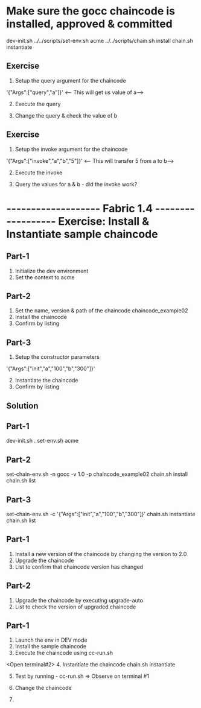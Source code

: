 
# Make sure the gocc chaincode is installed, approved & committed
dev-init.sh
../../scripts/set-env.sh  acme
../../scripts/chain.sh install
chain.sh instantiate

Exercise
--------
1. Setup the query argument for the chaincode

'{"Args":["query","a"]}'  <-- This will get us value of a-->

2. Execute the query

3. Change the query & check the value of b

Exercise
------
1. Setup the invoke argument for the chaincode

'{"Args":["invoke","a","b","5"]}'      <-- This will transfer 5 from a to b-->

2. Execute the invoke

3. Query the values for a & b - did the invoke work?






------------------- Fabric 1.4 ------------------
Exercise: Install & Instantiate sample chaincode
=========
Part-1
------
1. Initialize the dev environment
2. Set the context to acme

Part-2
------
1. Set the name, version & path of the chaincode chaincode_example02
2. Install the chaincode
3. Confirm by listing

Part-3
------
1. Setup the constructor parameters

'{"Args":["init","a","100","b","300"]}'

2. Instantiate the chaincode
3. Confirm by listing



Solution
--------
Part-1
------
dev-init.sh
.  set-env.sh   acme

Part-2
------
set-chain-env.sh   -n  gocc  -v  1.0   -p  chaincode_example02
chain.sh install
chain.sh list

Part-3
------
set-chain-env.sh   -c   '{"Args":["init","a","100","b","300"]}'
chain.sh instantiate
chain.sh list




Part-1
------
1. Install a new version of the chaincode by changing the version to 2.0
2. Upgrade the chaincode
3. List to confirm that chaincode version has changed

Part-2
------
1. Upgrade the chaincode by executing upgrade-auto 
2. List to check the version of upgraded chaincode


Part-1
------
1. Launch the env in DEV mode
2. Install the sample chaincode
3. Execute the chaincode using 
cc-run.sh

<Open terminal#2>
4. Instantiate the chaincode 
chain.sh instantiate

5. Test by running - 
cc-run.sh 
=> Observe on terminal #1

6. Change the chaincode
7. 